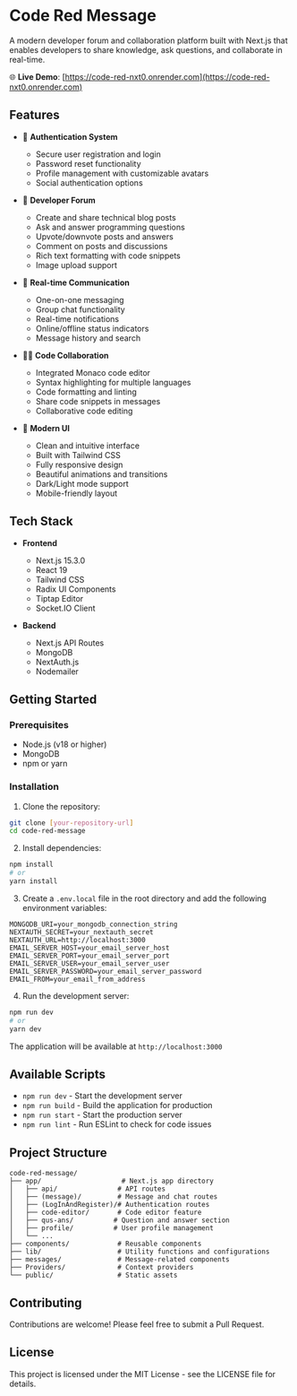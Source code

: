 # Code Red Message

A modern developer forum and collaboration platform built with Next.js that enables developers to share knowledge, ask questions, and collaborate in real-time.

🌐 **Live Demo**: [https://code-red-nxt0.onrender.com](https://code-red-nxt0.onrender.com)

## Features

- 🔐 **Authentication System**
  - Secure user registration and login
  - Password reset functionality
  - Profile management with customizable avatars
  - Social authentication options

- 💬 **Developer Forum**
  - Create and share technical blog posts
  - Ask and answer programming questions
  - Upvote/downvote posts and answers
  - Comment on posts and discussions
  - Rich text formatting with code snippets
  - Image upload support

- 👥 **Real-time Communication**
  - One-on-one messaging
  - Group chat functionality
  - Real-time notifications
  - Online/offline status indicators
  - Message history and search

- 👨‍💻 **Code Collaboration**
  - Integrated Monaco code editor
  - Syntax highlighting for multiple languages
  - Code formatting and linting
  - Share code snippets in messages
  - Collaborative code editing

- 🎨 **Modern UI**
  - Clean and intuitive interface
  - Built with Tailwind CSS
  - Fully responsive design
  - Beautiful animations and transitions
  - Dark/Light mode support
  - Mobile-friendly layout

## Tech Stack

- **Frontend**
  - Next.js 15.3.0
  - React 19
  - Tailwind CSS
  - Radix UI Components
  - Tiptap Editor
  - Socket.IO Client

- **Backend**
  - Next.js API Routes
  - MongoDB
  - NextAuth.js
  - Nodemailer

## Getting Started

### Prerequisites

- Node.js (v18 or higher)
- MongoDB
- npm or yarn

### Installation

1. Clone the repository:
```bash
git clone [your-repository-url]
cd code-red-message
```

2. Install dependencies:
```bash
npm install
# or
yarn install
```

3. Create a `.env.local` file in the root directory and add the following environment variables:
```env
MONGODB_URI=your_mongodb_connection_string
NEXTAUTH_SECRET=your_nextauth_secret
NEXTAUTH_URL=http://localhost:3000
EMAIL_SERVER_HOST=your_email_server_host
EMAIL_SERVER_PORT=your_email_server_port
EMAIL_SERVER_USER=your_email_server_user
EMAIL_SERVER_PASSWORD=your_email_server_password
EMAIL_FROM=your_email_from_address
```

4. Run the development server:
```bash
npm run dev
# or
yarn dev
```

The application will be available at `http://localhost:3000`

## Available Scripts

- `npm run dev` - Start the development server
- `npm run build` - Build the application for production
- `npm run start` - Start the production server
- `npm run lint` - Run ESLint to check for code issues

## Project Structure

```
code-red-message/
├── app/                    # Next.js app directory
│   ├── api/               # API routes
│   ├── (message)/         # Message and chat routes
│   ├── (LogInAndRegister)/# Authentication routes
│   ├── code-editor/       # Code editor feature
│   ├── qus-ans/          # Question and answer section
│   ├── profile/          # User profile management
│   └── ...
├── components/            # Reusable components
├── lib/                   # Utility functions and configurations
├── messages/              # Message-related components
├── Providers/             # Context providers
└── public/                # Static assets
```

## Contributing

Contributions are welcome! Please feel free to submit a Pull Request.

## License

This project is licensed under the MIT License - see the LICENSE file for details.
